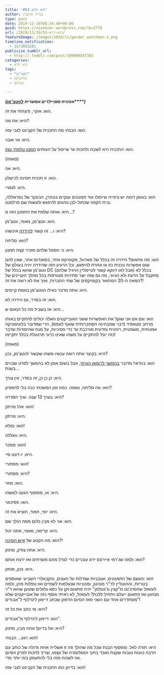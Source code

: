 ```yaml
---
title: 'הוא והיא #53'
author: נמרוד איזנברג
type: post
date: 2019-11-16T08:34:40+00:00
guid: https://aizenimr.wordpress.com/?p=2778
url: /2019/11/16/הוא-והיא-53/
featureImage: /images/2019/11/gender_watchmen-1.png
timeline_notification:
  - 1573893281
publicize_tumblr_url:
  - http://.tumblr.com/post/189098547303
categories:
  - הוא והיא
tags:
  - "ווטצ'מן"
  - פוליטיקה
  - קומיקס

---
```

**_(אזהרת ספויילרים אפשרית_** **_[לווטצ'מן][1]_****_)_**

הוא: אוקיי, פיצחתי את זה.

היא: את מה?

הוא: הבנתי מה התכנית של הקבינט לגבי עזה.

היא: אוי ואבוי.

הוא: התכנית היא לשבת ולחכות עד שייפול על העזתים [תמנון טלפתי ענק][2].

(פאוזה)

היא: אה.

הוא: זו תכנית חסינה לכישלון.

היא: לגמרי.

הוא: באופן דומה יש ציפייה שייפולו עוד תמנונים ענקיים בטהרן, הבונקר של נסראללה, ובית הקפה שכחול-לבן נוהגים להיפגש ולעשות שם פרלמנט.

היא: ואתה שלפת את התמנון הזה מ&#8230;?

הוא: ווטצ'מן, מאמי, ווטצ'מן.

היא: ו&#8230; זה קשור [להידרה][3] איכשהו?

הוא: סליחה?

היא: כי הסמל שלהם מזכיר קצת תמנון.

הוא: מה פתאום? הידרה זה בכלל של מארוול, מקומיקס אחר, בפאנדום אחר, שאין להם שום אפשרות טכנית כזו או אחרת להיפגש, וכל הרעיון הזה שהידרה יהיה בעולם של ווטצ'מן שהוא בכלל של DC (אבל לאו דווקא קשור לטיימליין הרגיל שלהם) בכלל לא מתקבל על הדעת ולא הגיוני, מה גם שזה יוצר סתירות מטורפות בכל מהלך העניינים של המאה ה-20 המתואר בקומיקסים של שתי החברות, ואיך את לא רואה את זה?!

היא: אתה מדבר כאילו הווטצ'מן באמת קיימים.

הוא: זה בסדר, גם הידרה לא.

היא: אז בשביל מה כל הנאום ש&#8230;

הוא: וגם אם אני שוקל את האפשרות ששני האובייקטים האלה יכולים להתקיים באותו מרחב מטאפיזי (דבר שמבחינה הסתברותית שואף לאפס), הרי שמדובר בלוגיסטיקה אמנותית, משפטית, רוחנית ומדעית מורכבת עד כדי פסיכיות, על מנת שהיסודות שדבר כזה יוכל להתקיים על משהו שאינו כרעי תרנגולת בכלל יתקיימו!

(פאוזה)

היא: בקיצר אתה רואה עכשיו משהו שקשור לווטצ'מן, נכון?

הוא: בוודאי! מדובר [בהמשך לרומאן הגרפי][4], אבל בשום אופן לא בהמשך לסרט שבויים בשנת&#8230;

היא: כן כן כן, זה בסדר, אין צורך.

הוא: אה סליחה, נשמה. כמה זמן המשכתי ככה בלי להפסיק?

היא: בערך 13 שנה. ואיך הסדרה?

הוא: אה! מרתק!

היא: מרתק.

הוא: נפלא!

היא: וואללה.

הוא: ממכר!

היא: יו דונט סיי.

הוא: מסתורי!

היא: מסתורי?

הוא: מוזר.

היא: או, סופסוף הגענו למשהו.

הוא: פסיכוטי.

היא: יופי, חמוד, תוציא את זה.

הוא: אני לא מבין כלום ממה הולך שם.

היא: קדימה, מאמי, אתה יכול.

הוא: מה הקטע של [איש הסיכה][5]?!

היא: אתה צודק, מתוק.

הוא: ולמה שג'רמי איירונס ידוג עוברים כדי לגדל מהם משרתים ואז ירצח אותם?

היא: נכון, מותק.

הוא: והגשם של התמנונים, ועגבניות שגדלות על העצים, והקבאלרי השביעי שאוספים בטריות, וההוטליין לד"ר מנהטן, ומכוניות שנעלמות לשמיים ואז נופלות מהן, ולמה לעזאזל שהסרג'נט מ"קצין וג'נטלמן" יהיה פתאום זקן על כסא גלגלים שטוען שהוא ד"ר מנהטן ואז פתאום ייעלם ויתחיל ללכת? לעזאזל, לא ראיתי אוסף כזה של אובייקטים שלא מסתדרים אחד עם השני מאז הסיום הדפוק שכתב דיימון לינדלוף ל"אבודים"!

היא: מי כתב את כל זה?

הוא: דיימון לינדלוף מ"אבודים".

היא: או! בדיוק! אתה מבין, מתוק?

הוא: רגע&#8230; הבנתי!

היא: תודה לאל. סופסוף הבנת שכל מה שהולך פה זו אשלייה אחת גדולה של כותב עם הרבה כוונות טובות שקצת נאבד בתוך המגלומניה של עצמו, וצריך לחכות לפרק הסיום ואז לשכוח מזה בלי להתעמק בזה יותר מדי.

הוא: בדיוק כמו התכנית של הקבינט לגבי עזה!

 [1]: https://watchmen.fandom.com/
 [2]: https://watchmen.fandom.com/wiki/Alien_Monster
 [3]: https://marvelcinematicuniverse.fandom.com/wiki/HYDRA
 [4]: https://watchmen.fandom.com/wiki/Watchmen_(TV_series)
 [5]: https://www.cbr.com/watchmen-damon-lindelof-lube-man/